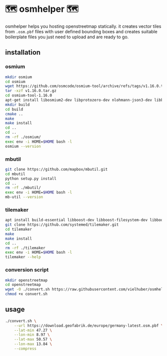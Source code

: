 # 🗺️ osmhelper 🗺️

osmhelper helps you hosting openstreetmap statically. it creates vector tiles from `.osm.pbf` files with user defined bounding boxes and creates suitable boilerplate files you just need to upload and are ready to go.

## installation

### osmium

```sh
mkdir osmium
cd osmium
wget https://github.com/osmcode/osmium-tool/archive/refs/tags/v1.16.0.tar.gz
tar -xzf v1.16.0.tar.gz
cd osmium-tool-1.16.0
apt-get install libosmium2-dev libprotozero-dev nlohmann-json3-dev libboost-program-options-dev libbz2-dev zlib1g-dev liblz4-dev libexpat1-dev cmake pandoc
mkdir build
cd build
cmake ..
make
make install
cd ..
cd ..
rm -rf ./osmium/
exec env -i HOME=$HOME bash -l
osmium --version
```

### mbutil

```sh
git clone https://github.com/mapbox/mbutil.git
cd mbutil
python setup.py install
cd ..
rm -rf ./mbutil/
exec env -i HOME=$HOME bash -l
mb-util --version
```

### tilemaker

```sh
apt install build-essential libboost-dev libboost-filesystem-dev libboost-program-options-dev libboost-system-dev lua5.1 liblua5.1-0-dev libshp-dev libsqlite3-dev rapidjson-dev
git clone https://github.com/systemed/tilemaker.git
cd tilemaker
make
make install
cd ..
rm -rf ./tilemaker
exec env -i HOME=$HOME bash -l
tilemaker --help
```

### conversion script

```sh
mkdir openstreetmap
cd openstreetmap
wget -O ./convert.sh https://raw.githubusercontent.com/vielhuber/osmhelper/refs/heads/master/convert.sh
chmod +x convert.sh
```

## usage

```sh
./convert.sh \
    --url https://download.geofabrik.de/europe/germany-latest.osm.pbf \
    --lat-min 47.27 \
    --lon-min 8.97 \
    --lat-max 50.57 \
    --lon-max 13.84 \
    --compress
```
